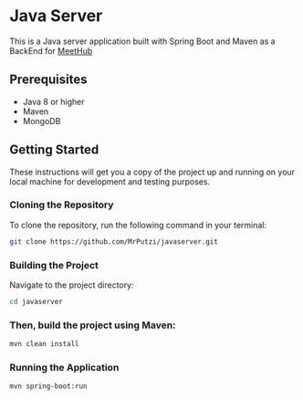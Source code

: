 # Java Server

This is a Java server application built with Spring Boot and Maven as a BackEnd for [MeetHub](https://github.com/MrPutzi/MeetHub)


## Prerequisites

- Java 8 or higher
- Maven
- MongoDB

## Getting Started

These instructions will get you a copy of the project up and running on your local machine for development and testing purposes.

### Cloning the Repository

To clone the repository, run the following command in your terminal:

```bash
git clone https://github.com/MrPutzi/javaserver.git
```

### Building the Project
Navigate to the project directory:

```bash
cd javaserver
```

### Then, build the project using Maven:

```bash
mvn clean install
```

### Running the Application

```bash
mvn spring-boot:run
```
